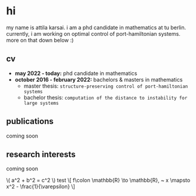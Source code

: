 # hi

my name is attila karsai.
i am a phd candidate in mathematics at tu berlin.
currently, i am working on optimal control of port-hamiltonian systems.
more on that down below :)



## cv
- **may 2022 - today:** phd candidate in mathematics
- **october 2016 - february 2022:** bachelors & masters in mathematics
    - master thesis: `structure-preserving control of port-hamiltonian systems` 
    - bachelor thesis: `computation of the distance to instability for large systems`




## publications
coming soon



## research interests
coming soon

\\(
a^2 + b^2 = c^2
\\)
test 
\\[
f\colon \mathbb{R} \to \mathbb{R}, ~ x \mapsto x^2 - \frac{1}{\varepsilon}
\\]
  
